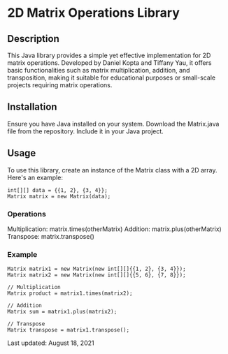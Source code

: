 # 2D Matrix Operations Library
## Description
This Java library provides a simple yet effective implementation for 2D matrix operations. Developed by Daniel Kopta and Tiffany Yau, it offers basic functionalities such as matrix multiplication, addition, and transposition, making it suitable for educational purposes or small-scale projects requiring matrix operations.

## Installation
Ensure you have Java installed on your system.
Download the Matrix.java file from the repository.
Include it in your Java project.
## Usage
To use this library, create an instance of the Matrix class with a 2D array. Here's an example:

```
int[][] data = {{1, 2}, {3, 4}};
Matrix matrix = new Matrix(data);
```
### Operations
Multiplication: matrix.times(otherMatrix)
Addition: matrix.plus(otherMatrix)
Transpose: matrix.transpose()
### Example
```
Matrix matrix1 = new Matrix(new int[][]{{1, 2}, {3, 4}});
Matrix matrix2 = new Matrix(new int[][]{{5, 6}, {7, 8}});

// Multiplication
Matrix product = matrix1.times(matrix2);

// Addition
Matrix sum = matrix1.plus(matrix2);

// Transpose
Matrix transpose = matrix1.transpose();
```

Last updated: August 18, 2021